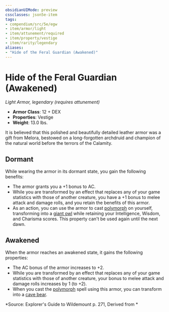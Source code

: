 ```yaml
---
obsidianUIMode: preview
cssclasses: json5e-item
tags:
- compendium/src/5e/egw
- item/armor/light
- item/attunement/required
- item/property/vestige
- item/rarity/legendary
aliases: 
- "Hide of the Feral Guardian (Awakened)"
---
```

# Hide of the Feral Guardian (Awakened)
*Light Armor, legendary (requires attunement)*  

- **Armor Class**: 12 + DEX
- **Properties**: Vestige
- **Weight**: 13.0 lbs.

It is believed that this polished and beautifully detailed leather armor was a gift from Melora, bestowed on a long-forgotten archdruid and champion of the natural world before the terrors of the Calamity.

## Dormant

While wearing the armor in its dormant state, you gain the following benefits:

- The armor grants you a +1 bonus to AC.  
- While you are transformed by an effect that replaces any of your game statistics with those of another creature, you have a +1 bonus to melee attack and damage rolls, and you retain the benefits of this armor.  
- As an action, you can use the armor to cast [polymorph](/compendium/spells/polymorph.md) on yourself, transforming into a [giant owl](/compendium/bestiary/beast/giant-owl.md) while retaining your Intelligence, Wisdom, and Charisma scores. This property can't be used again until the next dawn.  

## Awakened

When the armor reaches an awakened state, it gains the following properties:

- The AC bonus of the armor increases to +2.  
- While you are transformed by an effect that replaces any of your game statistics with those of another creature, your bonus to melee attack and damage rolls increases by 1 (to +2).  
- When you cast the [polymorph](/compendium/spells/polymorph.md) spell using this armor, you can transform into a [cave bear](/compendium/bestiary/beast/cave-bear.md).  

*Source: Explorer's Guide to Wildemount p. 271, Derived from *